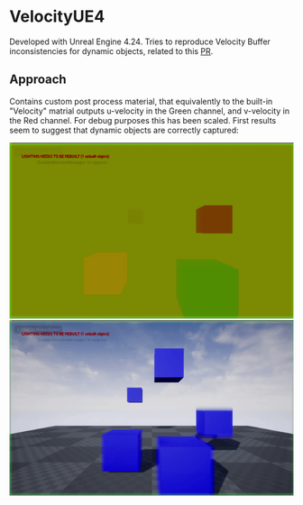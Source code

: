# VelocityUE4

Developed with Unreal Engine 4.24. Tries to reproduce Velocity Buffer inconsistencies for dynamic objects, related to this [PR](https://github.com/EpicGames/UnrealEngine/pull/6933).

## Approach

Contains custom post process material, that equivalently to the built-in "Velocity" matrial outputs u-velocity in the Green channel, and v-velocity in the Red channel. For debug purposes this has been scaled. First results seem to suggest that dynamic objects are correctly captured:


![Screencapture Velocity Material](./doc/velocity_buffer.gif) ![Screencapture Rendering](./doc/velocity_render.gif)
